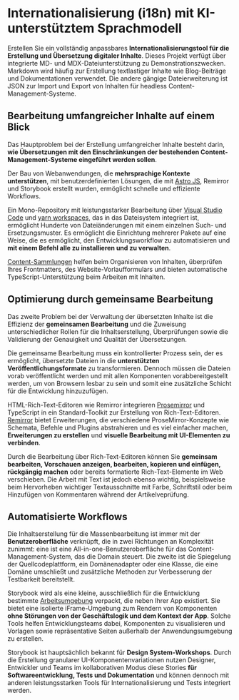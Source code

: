 # Internationalisierung (i18n) mit KI-unterstütztem Sprachmodell

Erstellen Sie ein vollständig anpassbares **Internationalisierungstool für die Erstellung und Übersetzung digitaler Inhalte**. Dieses Projekt verfügt über integrierte MD- und MDX-Dateiunterstützung zu Demonstrationszwecken. Markdown wird häufig zur Erstellung textlastiger Inhalte wie Blog-Beiträge und Dokumentationen verwendet. Die andere gängige Dateierweiterung ist JSON zur Import und Export von Inhalten für headless Content-Management-Systeme.

## Bearbeitung umfangreicher Inhalte auf einem Blick

Das Hauptproblem bei der Erstellung umfangreicher Inhalte besteht darin, **wie Übersetzungen mit den Einschränkungen der bestehenden Content-Management-Systeme eingeführt werden sollen**.

Der Bau von Webanwendungen, die **mehrsprachige Kontexte unterstützen**, mit benutzerdefinierten Lösungen, die mit [Astro JS](https://docs.astro.build/en/getting-started/), Remirror und Storybook erstellt wurden, ermöglicht schnelle und effiziente Workflows.

Ein Mono-Repository mit leistungsstarker Bearbeitung über [Visual Studio Code](https://code.visualstudio.com/) und [yarn workspaces](https://classic.yarnpkg.com/lang/en/docs/workspaces/), das in das Dateisystem integriert ist, ermöglicht Hunderte von Dateiänderungen mit einem einzelnen Such- und Ersetzungsmuster. Es ermöglicht die Einrichtung mehrerer Pakete auf eine Weise, die es ermöglicht, den Entwicklungsworkflow zu automatisieren und **mit einem Befehl alle zu installieren und zu verwalten**.

[Content-Sammlungen](https://docs.astro.build/en/guides/content-collections/) helfen beim Organisieren von Inhalten, überprüfen Ihres Frontmatters, des Website-Vorlaufformulars und bieten automatische TypeScript-Unterstützung beim Arbeiten mit Inhalten.

## Optimierung durch gemeinsame Bearbeitung

Das zweite Problem bei der Verwaltung der übersetzten Inhalte ist die Effizienz der **gemeinsamen Bearbeitung** und die Zuweisung unterschiedlicher Rollen für die Inhaltserstellung, Überprüfungen sowie die Validierung der Genauigkeit und Qualität der Übersetzungen.

Die gemeinsame Bearbeitung muss ein kontrollierter Prozess sein, der es ermöglicht, übersetzte Dateien in die **unterstützten Veröffentlichungsformate** zu transformieren. Dennoch müssen die Dateien vorab veröffentlicht werden und mit allen Komponenten vorabbereitgestellt werden, um von Browsern lesbar zu sein und somit eine zusätzliche Schicht für die Entwicklung hinzuzufügen.

HTML-Rich-Text-Editoren wie Remirror integrieren [Prosemirror](https://prosemirror.net/) und TypeScript in ein Standard-Toolkit zur Erstellung von Rich-Text-Editoren. [Remirror](https://remirror.io/docs) bietet Erweiterungen, die verschiedene ProseMirror-Konzepte wie Schemata, Befehle und Plugins abstrahieren und es viel einfacher machen, **Erweiterungen zu erstellen** und **visuelle Bearbeitung mit UI-Elementen zu verbinden**.

Durch die Bearbeitung über Rich-Text-Editoren können Sie **gemeinsam bearbeiten, Vorschauen anzeigen, bearbeiten, kopieren und einfügen, rückgängig machen** oder bereits formatierte Rich-Text-Elemente im Web verschieben. Die Arbeit mit Text ist jedoch ebenso wichtig, beispielsweise beim Hervorheben wichtiger Textausschnitte mit Farbe, Schriftstil oder beim Hinzufügen von Kommentaren während der Artikelveprüfung.

## **Automatisierte Workflows**

Die Inhaltserstellung für die Massenbearbeitung ist immer mit der **Benutzeroberfläche** verknüpft, die in zwei Richtungen an Komplexität zunimmt: eine ist eine All-in-one-Benutzeroberfläche für das Content-Management-System, das die Domain steuert. Die zweite ist die Spiegelung der Quellcodeplattform, ein Domänenadapter oder eine Klasse, die eine Domäne umschließt und zusätzliche Methoden zur Verbesserung der Testbarkeit bereitstellt.

Storybook wird als eine kleine, ausschließlich für die Entwicklung bestimmte [Arbeitsumgebung](https://bradfrost.com/blog/post/a-frontend-workshop-environment/) verpackt, die neben Ihrer App existiert. Sie bietet eine isolierte iFrame-Umgebung zum Rendern von Komponenten **ohne Störungen von der Geschäftslogik und dem Kontext der App**. Solche Tools helfen Entwicklungsteams dabei, Komponenten zu visualisieren und Vorlagen sowie repräsentative Seiten außerhalb der Anwendungsumgebung zu erstellen.

Storybook ist hauptsächlich bekannt für **Design System-Workshops**. Durch die Erstellung granularer UI-Komponentenvariationen nutzen Designer, Entwickler und Teams im kollaborativen Modus diese Stories **für Softwareentwicklung, Tests und Dokumentation** und können dennoch mit anderen leistungsstarken Tools für Internationalisierung und Tests integriert werden.